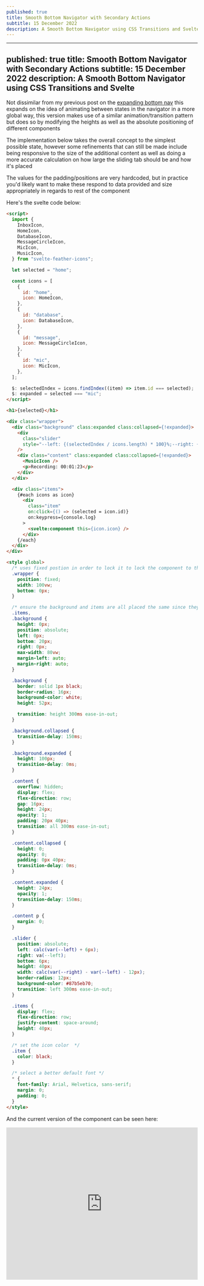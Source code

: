 ```yaml
---
published: true
title: Smooth Bottom Navigator with Secondary Actions
subtitle: 15 December 2022
description: A Smooth Bottom Navigator using CSS Transitions and Svelte
---
```


---
published: true
title: Smooth Bottom Navigator with Secondary Actions
subtitle: 15 December 2022
description: A Smooth Bottom Navigator using CSS Transitions and Svelte
---

Not dissimilar from my previous post on the [expanding bottom nav](/blog/2022/13-11/svelte-expanding-nav) this expands on the idea of animating between states in the navigator in a more global way, this version makes use of a similar animation/transition pattern but does so by modifying the heights as well as the absolute positioning of different components

The implementation below takes the overall concept to the simplest possible state, however some refinements that can still be made include being responsive to the size of the additional content as well as doing a more accurate calculation on how large the sliding tab should be and how it's placed

The values for the padding/positions are very hardcoded, but in practice you'd likely want to make these respond to data provided and size appropriately in regards to rest of the component

Here's the svelte code below:

```html
<script>
  import {
    InboxIcon,
    HomeIcon,
    DatabaseIcon,
    MessageCircleIcon,
    MicIcon,
    MusicIcon,
  } from "svelte-feather-icons";

  let selected = "home";

  const icons = [
    {
      id: "home",
      icon: HomeIcon,
    },
    {
      id: "database",
      icon: DatabaseIcon,
    },
    {
      id: "message",
      icon: MessageCircleIcon,
    },
    {
      id: "mic",
      icon: MicIcon,
    },
  ];

  $: selectedIndex = icons.findIndex((item) => item.id === selected);
  $: expanded = selected === "mic";
</script>

<h1>{selected}</h1>

<div class="wrapper">
  <div class="background" class:expanded class:collapsed={!expanded}>
    <div
      class="slider"
      style="--left: {(selectedIndex / icons.length) * 100}%;--right: {((selectedIndex+1) / icons.length) * 100}%;"
    />
    <div class="content" class:expanded class:collapsed={!expanded}>
      <MusicIcon />
      <p>Recording: 00:01:23</p>
    </div>
  </div>

  <div class="items">
    {#each icons as icon}
      <div
        class="item"
        on:click={() => (selected = icon.id)}
        on:keypress={console.log}
      >
        <svelte:component this={icon.icon} />
      </div>
    {/each}
  </div>
</div>

<style global>
  /* uses fixed postion in order to lock it to lock the component to the bototom of the screen */
  .wrapper {
    position: fixed;
    width: 100vw;
    bottom: 0px;
  }

  /* ensure the background and items are all placed the same since they need to overlap	 */
  .items,
  .background {
    height: 0px;
    position: absolute;
    left: 0px;
    bottom: 20px;
    right: 0px;
    max-width: 80vw;
    margin-left: auto;
    margin-right: auto;
  }

  .background {
    border: solid 1px black;
    border-radius: 16px;
    background-color: white;
    height: 52px;

    transition: height 300ms ease-in-out;
  }

  .background.collapsed {
    transition-delay: 150ms;
  }

  .background.expanded {
    height: 100px;
    transition-delay: 0ms;
  }

  .content {
    overflow: hidden;
    display: flex;
    flex-direction: row;
    gap: 16px;
    height: 24px;
    opacity: 1;
    padding: 20px 40px;
    transition: all 300ms ease-in-out;
  }

  .content.collapsed {
    height: 0;
    opacity: 0;
    padding: 0px 40px;
    transition-delay: 0ms;
  }

  .content.expanded {
    height: 24px;
    opacity: 1;
    transition-delay: 150ms;
  }

  .content p {
    margin: 0;
  }

  .slider {
    position: absolute;
    left: calc(var(--left) + 6px);
    right: va(--left);
    bottom: 6px;
    height: 40px;
    width: calc(var(--right) - var(--left) - 12px);
    border-radius: 12px;
    background-color: #87b5eb70;
    transition: left 300ms ease-in-out;
  }

  .items {
    display: flex;
    flex-direction: row;
    justify-content: space-around;
    height: 40px;
  }

  /* set the icon color	 */
  .item {
    color: black;
  }

  /* select a better default font */
  * {
    font-family: Arial, Helvetica, sans-serif;
    margin: 0;
    padding: 0;
  }
</style>
```

And the current version of the component can be seen here:

<iframe height="400px" width="100%" src="https://repl.it/@nabeelvalley/AnimatedBottomNav?lite=true" scrolling="no" frameborder="no" allowtransparency="true" allowfullscreen="true" sandbox="allow-forms allow-pointer-lock allow-popups allow-same-origin allow-scripts allow-modals"></iframe>
